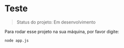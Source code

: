# Teste

> Status do projeto: Em desenvolvimento

Para rodar esse projeto na sua máquina, por favor digite:

```
node app.js
```
